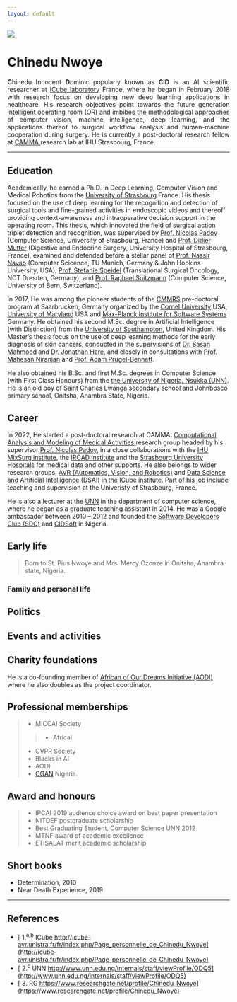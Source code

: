 ```yaml
---
layout: default
---
```


[![](https://img.shields.io/badge/CID-BIOGRAPHY-blue?style=for-the-badge)](#)


# Chinedu Nwoye


<div  style="float:none; font-size:100%; text-align:justify">
<p>
<b>C</b>hinedu <b>I</b>nnocent <b>D</b>ominic popularly known as <b>CID</b> is an AI scientific researcher at <a href="http://icube.unistra.fr/en/">ICube laboratory</a> France, where he began in February 2018 with research focus on developing new deep learning applications in healthcare. His research objectives point towards the future generation intelligent operating room (OR) and imbibes the methodological approaches of computer vision, machine intelligence, deep learning, and the applications thereof to surgical workflow analysis and human-machine cooperation during surgery.
He is currently a post-doctoral research fellow at <a href="http://camma.u-strasbg.fr/">CAMMA </a> research lab at IHU Strasbourg, France.
</p>
</div>

--------------

## Education
<p>
Academically, he earned a Ph.D. in Deep Learning, Computer Vision and Medical Robotics from the <a href="https://www.unistra.fr/index.php?id=english">University of Strasbourg</a> France. His thesis focused on the use of deep learning for the recognition and detection of surgical tools and fine-grained activities in endoscopic videos and thereoff providing context-awareness and intraoperative decision support in the operating room. This thesis, which innovated the field of surgical action triplet detection and recognition, was supervised by <a href=""http://camma.u-strasbg.fr/npadoy"">Prof. Nicolas Padoy</a> (Computer Science, University of Strasbourg, France) and <a href="https://www.chru-strasbourg.fr/praticien/mutter-didier/">Prof. Didier Mutter</a> (Digestive and Endocrine Surgery, University Hospital of Strasbourg, France), examined and defended before a stellar panel of <a href="https://campar.in.tum.de/Main/NassirNavabCv">Prof. Nassir Navab</a> (Computer Scicence, TU Munich, Germany & John Hopkins University, USA), <a href="https://www.nct-dresden.de/forschung/departments-and-groups/department-for-translational-surgical-oncology.html">Prof. Stefanie Speidel</a> (Translational Surgical Oncology, NCT Dresden, Germany), and <a href="https://www.artorg.unibe.ch/research/aimi/group_members/persons/prof_dr_sznitman_raphael/index_eng.html">Prof. Raphael Snitzmann</a> (Computer Science, University of Bern, Switzerland).
  
In 2017, He was among the pioneer students of the <a href="https://cmmrs.mpi-sws.org/">CMMRS</a> pre-doctoral program at Saarbrucken, Germany organized by the <a href="https://www.cornell.edu/">Cornel University</a> USA, <a href="https://www.umd.edu/"> University of Maryland</a> USA and <a href="https://www.mpi-sws.org/">Max-Planck Institute for Software Systems</a> Germany. 
He obtained his second M.Sc. degree in Artificial Intelligence (with Distinction) from the <a href="https://www.southampton.ac.uk/">University of Southampton</a>, United Kingdom. His Master’s thesis focus on the use of deep learning methods for the early diagnosis of skin cancers, conducted in the supervisions of <a href="https://www.southampton.ac.uk/~sm3y07/">Dr. Sasan Mahmood</a> and <a href="https://www.ecs.soton.ac.uk/people/jsh2">Dr. Jonathan Hare</a>, and closely in consultations with <a href="https://www.southampton.ac.uk/ifls/about/staff/mn.page">Prof. Mahesan Niranjan</a> and <a href="https://cmg.soton.ac.uk/people/apb1/">Prof. Adam Prugel-Bennett</a>.
  
He also obtained his B.Sc. and first M.Sc. degrees in Computer Science (with First Class Honours) from the <a href="https://www.unn.edu.ng/"> the University of Nigeria, Nsukka (UNN)</a>. 
He is an old boy of Saint Charles Lwanga secondary school and Johnbosco primary school, Onitsha, Anambra State, Nigeria.
</p>

## Career
<p>
In 2022, He started a post-doctoral research at CAMMA: <a href="http://camma.u-strasbg.fr/">Computational Analysis and Modeling of Medical Activities </a> research group headed by his supervisor <a href="http://camma.u-strasbg.fr/npadoy">Prof. Nicolas Padoy</a>, in a close collaborations with the <a href="https://www.ihu-strasbourg.eu/institut/presentation/">IHU MixSurg institute</a>, the <a href="http://www.ircad.fr/?lng=en">IRCAD institute</a> and the <a href="#">Strasbourg University Hospitals</a> for medical data and other supports. He also belongs to wider research groups, <a href="http://icube-avr.unistra.fr/en/index.php/Main_Page">AVR (Automatics, Vision, and Robotics)</a>  and <a href="http://icube-web.unistra.fr/dsai/index.php/Main_Page">Data Science and Artificial Intelligence (DSAI)</a> in the ICube institute.
Part of his job include teaching and supervision at the Univeristy of Strasbourg, France.

He is also a lecturer at the <a href="https://www.unn.edu.ng/">UNN</a> in the department of computer science, where he began as a graduate teaching assistant in 2014.  He was a Google ambassador between 2010 – 2012 and founded the <a href="#">Software Developers Club (SDC)</a> and <a href="https://cidsoft.com">CIDSoft</a> in Nigeria. 
</p>


## Early life
> Born to St. Pius Nwoye and Mrs. Mercy Ozonze in Onitsha, Anambra state, Nigeria.


### Family and personal life


## Politics

## Events and activities

## Charity foundations
He is a co-founding member of <a href="https://africaofourdreaminitiative.org/">African of Our Dreams Initiative (AODI)</a> where he also doubles as the project coordinator. 

## Professional memberships
> - MICCAI Society   
>> - Africai       
> - CVPR Society
> - Blacks in AI                 
> - AODI
> - <a href="https://www.cgan.com.ng">CGAN</a> Nigeria.


## Award and honours

> - IPCAI 2019 audience choice award on best paper presentation
> - NITDEF postgraduate scholarship
> - Best Graduating Student, Computer Science UNN 2012
> - MTNF award of academic excellence
> - ETISALAT merit academic scholarship


## Short books
- Determination, 2010
- Near Death Experience, 2019


----

## References

- [ 1.<sup>a,b</sup> ICube http://icube-avr.unistra.fr/fr/index.php/Page_personnelle_de_Chinedu_Nwoye](http://icube-avr.unistra.fr/fr/index.php/Page_personnelle_de_Chinedu_Nwoye)
- [ 2.<sup>c</sup> UNN http://www.unn.edu.ng/internals/staff/viewProfile/ODQ5](http://www.unn.edu.ng/internals/staff/viewProfile/ODQ5)
- [ 3. RG https://www.researchgate.net/profile/Chinedu_Nwoye](https://www.researchgate.net/profile/Chinedu_Nwoye)
